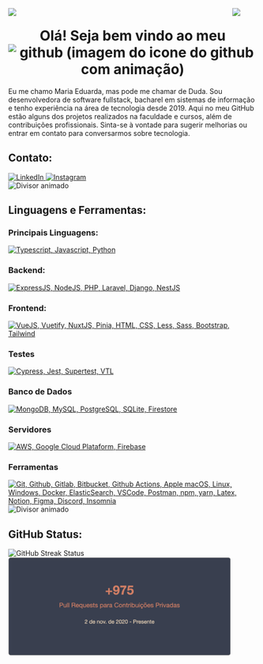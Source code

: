 <img align="left" src="https://user-images.githubusercontent.com/65187002/144930161-2f783401-8d27-4fdf-a2f7-cc0ba32f1f1f.gif" width="10%" />
<img align="right" src="https://user-images.githubusercontent.com/65187002/144930161-2f783401-8d27-4fdf-a2f7-cc0ba32f1f1f.gif" width="10%" />

<h1 align="center">
  Olá! Seja bem vindo ao meu
  <img src="https://techstack-generator.vercel.app/github-icon.svg" alt="github (imagem do icone do github com animação)" title="github" width="50" height="50" />
</h1>

<p>
  Eu me chamo Maria Eduarda, mas pode me chamar de Duda. Sou desenvolvedora de software fullstack, bacharel em sistemas de informação e tenho experiência na área de tecnologia desde 2019. Aqui no meu GitHub estão alguns dos projetos realizados na faculdade e cursos, além de contribuições profissionais. Sinta-se à vontade para sugerir melhorias ou entrar em contato para conversarmos sobre tecnologia.
</p>

<h2>Contato:</h2>
<div>
  <a href="https://linkedin.com/in/maria-eduarda-neves-correia">
    <img src="https://cdn-icons-png.flaticon.com/512/174/174857.png" alt="LinkedIn" title="LinkedIn" height="30" width="30" />
  </a>
  <a href="https://instagram.com/maria.eduardanc">
    <img src="https://cdn-icons-png.flaticon.com/512/2111/2111463.png" alt="Instagram" title="Instagram" height="30" width="30" />
  </a>
</div>

<img src="https://i.imgur.com/dBaSKWF.gif" height="20" width="100%" alt="Divisor animado">

<h2>Linguagens e Ferramentas:</h2>

<h3>Principais Linguagens:</h3>
<div>
  <a href="https://skillicons.dev">
    <img src="https://skillicons.dev/icons?i=ts,js,py&perline=6" title="Typescript, Javascript, Python" />
  </a>
</div>

<h3>Backend:</h3>
<div>
  <a href="https://skillicons.dev">
    <img src="https://skillicons.dev/icons?i=express,nodejs,php,laravel,django,nestjs&perline=6" title="ExpressJS, NodeJS, PHP, Laravel, Django, NestJS" />
  </a>
</div>

<h3>Frontend:</h3>
<div>
  <a href="https://skillicons.dev">
    <img src="https://skillicons.dev/icons?i=vue,vuetify,nuxtjs,pinia,html,css,less,sass,bootstrap,tailwind&perline=6" title="VueJS, Vuetify, NuxtJS, Pinia, HTML, CSS, Less, Sass, Bootstrap, Tailwind" />
  </a>
</div>

<h3>Testes</h3>
<div>
  <a href="https://skillicons.dev">
    <img src="https://skillicons.dev/icons?i=cypress,jest&perline=6" title="Cypress, Jest, Supertest, VTL" />
  </a>
</div>

<h3>Banco de Dados</h3>
<div>
  <a href="https://skillicons.dev">
    <img src="https://skillicons.dev/icons?i=mongodb,mysql,postgresql,sqlite&perline=6" title="MongoDB, MySQL, PostgreSQL, SQLite, Firestore" />
  </a>
</div>

<h3>Servidores</h3>
<div>
  <a href="https://skillicons.dev">
    <img src="https://skillicons.dev/icons?i=aws,gcp,firebase&perline=6" title="AWS, Google Cloud Plataform, Firebase" />
  </a>
</div>

<h3>Ferramentas</h3>
<div>
  <a href="https://skillicons.dev">
    <img src="https://skillicons.dev/icons?i=git,github,gitlab,bitbucket,githubactions,apple,linux,windows,docker,elasticsearch,vscode,postman,npm,yarn,latex,notion,figma,discord&perline=6" title="Git, Github, Gitlab, Bitbucket, Github Actions, Apple macOS, Linux, Windows, Docker, ElasticSearch, VSCode, Postman, npm, yarn, Latex, Notion, Figma, Discord, Insomnia" />
  </a>
</div>

<img src="https://i.imgur.com/dBaSKWF.gif" height="20" width="100%" alt="Divisor animado">

<h2>GitHub Status:</h2>
<img src="https://streak-stats.demolab.com?user=mariaaenc&theme=calm&locale=pt_BR&exclude_days=Sun%2CSat" alt="GitHub Streak Status" title="GitHub Streak Status" width="450px" />
<img src="./PrivateContribution.png" width="450px" />
